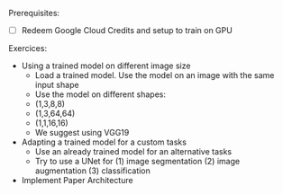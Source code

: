 Prerequisites:
- [ ] Redeem Google Cloud Credits and setup to train on GPU

Exercices:

- Using a trained model on different image size
    * Load a trained model. Use the model on an image with the same input shape
    * Use the model on different shapes:
	+ (1,3,8,8)
	+ (1,3,64,64)
	+ (1,1,16,16)
    * We suggest using VGG19
- Adapting a trained model for a custom tasks
    * Use an already trained model for an alternative tasks
    * Try to use a UNet for (1) image segmentation (2) image augmentation (3) classification
- Implement Paper Architecture

